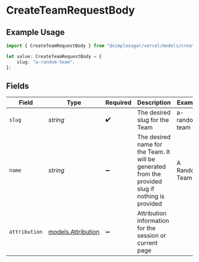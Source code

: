 # CreateTeamRequestBody

## Example Usage

```typescript
import { CreateTeamRequestBody } from "@simplesagar/vercel/models/createteamop.js";

let value: CreateTeamRequestBody = {
    slug: "a-random-team",
};
```

## Fields

| Field                                                                                             | Type                                                                                              | Required                                                                                          | Description                                                                                       | Example                                                                                           |
| ------------------------------------------------------------------------------------------------- | ------------------------------------------------------------------------------------------------- | ------------------------------------------------------------------------------------------------- | ------------------------------------------------------------------------------------------------- | ------------------------------------------------------------------------------------------------- |
| `slug`                                                                                            | *string*                                                                                          | :heavy_check_mark:                                                                                | The desired slug for the Team                                                                     | a-random-team                                                                                     |
| `name`                                                                                            | *string*                                                                                          | :heavy_minus_sign:                                                                                | The desired name for the Team. It will be generated from the provided slug if nothing is provided | A Random Team                                                                                     |
| `attribution`                                                                                     | [models.Attribution](../models/attribution.md)                                                    | :heavy_minus_sign:                                                                                | Attribution information for the session or current page                                           |                                                                                                   |
